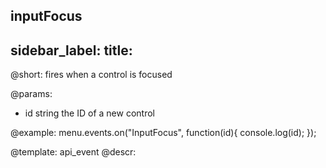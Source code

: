 inputFocus
---
sidebar_label: 
title: 
---          

@short:
fires when a control is focused

@params:
- id		string			the ID of a new control


@example:
menu.events.on("InputFocus", function(id){
    console.log(id);
});


@template: api_event
@descr:



